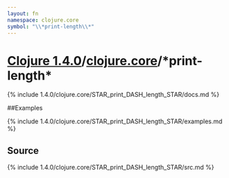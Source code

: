 ```yaml
---
layout: fn
namespace: clojure.core
symbol: "\\*print-length\\*"
---
```


# [Clojure 1.4.0](../../)/[clojure.core](../)/\*print-length\*

{% include 1.4.0/clojure.core/STAR_print_DASH_length_STAR/docs.md %}

##Examples

{% include 1.4.0/clojure.core/STAR_print_DASH_length_STAR/examples.md %}
## Source
{% include 1.4.0/clojure.core/STAR_print_DASH_length_STAR/src.md %}

